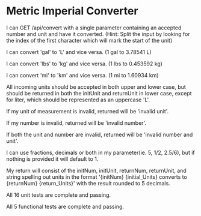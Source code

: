 # Metric Imperial Converter

I can GET /api/convert with a single parameter containing an accepted number and unit and have it converted. (Hint: Split the input by looking for the index of the first character which will mark the start of the unit)

I can convert 'gal' to 'L' and vice versa. (1 gal to 3.78541 L)

I can convert 'lbs' to 'kg' and vice versa. (1 lbs to 0.453592 kg)

I can convert 'mi' to 'km' and vice versa. (1 mi to 1.60934 km)

All incoming units should be accepted in both upper and lower case, but should be returned in both the initUnit and returnUnit in lower case, except for liter, which should be represented as an uppercase 'L'.

If my unit of measurement is invalid, returned will be 'invalid unit'.

If my number is invalid, returned will be 'invalid number'.

If both the unit and number are invalid, returned will be 'invalid number and unit'.

I can use fractions, decimals or both in my parameter(ie. 5, 1/2, 2.5/6), but if nothing is provided it will default to 1.

My return will consist of the initNum, initUnit, returnNum, returnUnit, and string spelling out units in the format '{initNum} {initial_Units} converts to {returnNum} {return_Units}' with the result rounded to 5 decimals.

All 16 unit tests are complete and passing.

All 5 functional tests are complete and passing.
